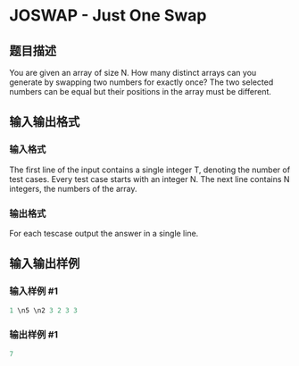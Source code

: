 # JOSWAP - Just One Swap

## 题目描述

You are given an array of size N. How many distinct arrays can you generate by swapping two numbers for exactly once? The two selected numbers can be equal but their positions in the array must be different.

## 输入输出格式

### 输入格式

The first line of the input contains a single integer T, denoting the number of test cases. Every test case starts with an integer N. The next line contains N integers, the numbers of the array.

### 输出格式

For each tescase output the answer in a single line.

## 输入输出样例

### 输入样例 #1

```cpp
1 \n5 \n2 3 2 3 3
```


### 输出样例 #1

```cpp
7
```


